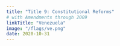 ```yaml
---
title: "Title 9: Constitutional Reforms"
# with Amendments through 2009
linkTitle: "Venezuela"
image: "/flags/ve.png"
date: 2020-10-31
---
```

